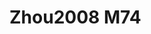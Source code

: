 # Zhou2008 M74
<a name="material" />
<script type="application/ld+json">

  {
    "@context": "https://schema.org/",
    "@type": "ChemicalSubstance",
    "http://purl.org/dc/terms/conformsTo":
      {
        "@type": "CreativeWork",
        "@id": "https://bioschemas.org/profiles/ChemicalSubstance/0.4-RELEASE/"
      },
    "@id": "https://egonw.github.io/nanowiki/nanowiki286.html#material",
    "name": "Zhou2008 M74",
    "sameAs: "http://127.0.0.1/mediawiki/index.php/Special:URIResolver/Zhou2008_M74"
  }
</script>

